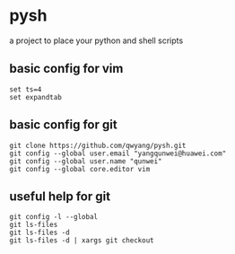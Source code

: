# pysh
a project to place your python and shell scripts
## basic config for vim
    set ts=4
    set expandtab
## basic config for git
    git clone https://github.com/qwyang/pysh.git
    git config --global user.email "yangqunwei@huawei.com"
    git config --global user.name "qunwei"
    git config --global core.editor vim

## useful help for git
    git config -l --global
    git ls-files
    git ls-files -d
    git ls-files -d | xargs git checkout
